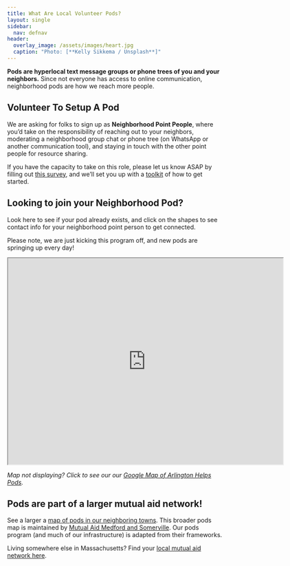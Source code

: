 ```yaml
---
title: What Are Local Volunteer Pods?
layout: single
sidebar:
  nav: defnav
header:
  overlay_image: /assets/images/heart.jpg
  caption: "Photo: [**Kelly Sikkema / Unsplash**]"
---
```


**Pods are hyperlocal text message groups or phone trees of you and your neighbors.** Since not everyone has access to online communication, neighborhood pods are how we reach more people. 

## Volunteer To Setup A Pod

We are asking for folks to sign up as **Neighborhood Point People**, where you’d take on the responsibility of reaching out to your neighbors, moderating a neighborhood group chat or phone tree (on WhatsApp or another communication tool), and staying in touch with the other point people for resource sharing.

If you have the capacity to take on this role, please let us know ASAP by filling out [this survey](https://docs.google.com/forms/d/e/1FAIpQLSeBp1E8eVqW1OqDKWHoygncmGdjNieRRVBexVavlRg9YP6U7A/viewform), and we’ll set you up with a [toolkit](https://tinyurl.com/how-to-pod-arlington) of how to get started.

## Looking to join your Neighborhood Pod?
Look here to see if your pod already exists, and click on the shapes to see contact info for your neighborhood point person to get connected.

Please note, we are just kicking this program off, and new pods are springing up every day!

<iframe src="https://www.google.com/maps/d/embed?mid=1djdUWdOjxj2sMuKCjeudmpJb1msPgH1O" width="640" height="480"></iframe>

_Map not displaying? Click to see our our [Google Map of Arlington Helps Pods](https://www.google.com/maps/d/u/0/viewer?mid=1djdUWdOjxj2sMuKCjeudmpJb1msPgH1O&ll=42.40755600551749%2C-71.14267749999999&z=18)._

## Pods are part of a larger mutual aid network!

See a larger a [map of pods in our neighboring towns](https://www.google.com/maps/d/viewer?mid=1502kJVz29cyu9qB_uLTLvujt0VET_Gc3&usp=sharing). This broader pods map is maintained by [Mutual Aid Medford and Somerville](https://mutualaidmamas.com/). Our pods program (and much of our infrastructure) is adapted from their frameworks.

Living somewhere else in Massachusetts? Find your [local mutual aid network here](https://www.humannetworkinitiative.com/neighborhoods).


